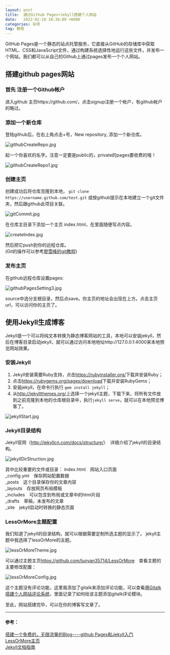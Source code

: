 ```yaml
---
layout: post
title:  通过Github Pages+Jekyll搭建个人网站
date:   2022-02-18 18:36:00 +0800
categories: 杂项
tag: 教程
---
```


<!--
* content
{:toc}
-->


GitHub Pages是一个静态的站点托管服务，它直接从GitHub的存储库中获取HTML、CSS和JavaScript文件，通过构建系统选择性地运行这些文件，并发布一个网站。我们都可以从自己的Github上通过pages发布一个个人网站。
## 搭建github pages网站
### 首先 注册一个Github帐户
进入github 主页https://github.com/，点击signup注册一个帐户，有github帐户的略过。
### 添加一个新仓库
登陆github后，在右上角点击+号，New repository, 添加一个新仓库。

![githubCreateRepo.jpg]({{site.baseurl}}/styles/images/githubPages/githubCreateRepo.jpg)  

起一个你喜欢的名字。注意一定要是public的，private的pages要收费的哦！  

![githubCreateRepo1.jpg]({{site.baseurl}}/styles/images/githubPages/githubCreateRepo1.jpg)  

### 创建主页
创建成功后将仓库克隆到本地，
`git clone https://username.github.com/test.git`
或按github提示在本地建立一个git文件夹，然后跟github此项目关联。

![gitCommit.jpg]({{site.baseurl}}/styles/images/githubPages/gitCommit.jpg)  

在仓库主目录下添加一个主页 index.html，在里面随便写点内容。

![createIndex.jpg]({{site.baseurl}}/styles/images/githubPages/createIndex.jpg)  

然后把它push到你的远程仓库。  
(Git的操作可以参考[廖雪峰的git教程](https://www.liaoxuefeng.com/wiki/896043488029600))

### 发布主页
在github远程仓库设置pages:

![githubPagesSetting3.jpg]({{site.baseurl}}/styles/images/githubPages/githubPagesSetting3.jpg)  

source中选分支根目录，然后点save。你主页的地址会出现在上方。点击主页url，可以访问你的主页了。

## 使用Jekyll生成博客
Jekyll是一个可以将纯文本转换为静态博客网站的工具，本地可以安装jekyll，然后在博客目录启动jekyll，就可以通过访问本地地址http://127.0.0.1:4000来本地预览网站效果。
### 安装Jekyll
1. Jekyll安装需要Ruby支持，点击<https://rubyinstaller.org/>下载并安装Ruby；
2. 点击<https://rubygems.org/pages/download>下载并安装RubyGems；
3. 安装jekyll，在命令行执行 `gem install jekyll`；
4. 从<http://jekyllthemes.org/>上选择一个jekyll主题，下载下来，将所有文件放到之前克隆到本地的仓库根目录中，执行`jekyll serve`，就可以在本地预览博客了。

![jekyllStart.jpg]({{site.baseurl}}/styles/images/githubPages/jekyllStart.jpg)  

### Jekyll目录结构
Jekyll官网（<http://jekyllcn.com/docs/structure/>）　详细介绍了jekyll的目录结构。

![jekyllDirStruction.jpg]({{site.baseurl}}/styles/images/githubPages/jekyllDirStruction.jpg)  

其中比较重要的文件或目录：
index.html　网站入口页面  
_config.yml　保存网站配置数据  
_posts　这个目录保存你的文章内容  
_layouts　存放网页布局模板  
_includes　可以包含到布局或文章中的html片段  
_drafts　草稿，未发布的文章  
_site　jekyll启动时转换的静态页面  

### LessOrMore主题配置
我们知道了jekyll的目录结构，就可以根据需要定制所选主题的显示了。
jekyll主题中我选择了lessOrMore的主题。

![lessOrMoreTheme.jpg]({{site.baseurl}}/styles/images/githubPages/lessOrMoreTheme.jpg)  

可以通过主题主页<https://github.com/luoyan35714/LessOrMore>　查看主题的主要修改配置：

![lessOrMoreConfig.jpg]({{site.baseurl}}/styles/images/githubPages/lessOrMoreConfig.jpg)  

这个主题没有评论功能，这里我添加了gitalk来添加评论功能，可以查看[用Gitalk搭建个人网站评论系统]({{site.baseurl}}/2022/02/21/用Gitalk搭建个人网站评论系统)，里面记录了如何给该主题添加gitalk评论模块。

至此，网站搭建完毕，可以在你的博客写文章了。


---
#### 参考：  
[搭建一个免费的，无限流量的Blog----github Pages和Jekyll入门](http://www.ruanyifeng.com/blog/2012/08/blogging_with_jekyll.html)  
[LessOrMore主页](https://github.com/luoyan35714/LessOrMore)  
[Jekyll文档指南](http://jekyllcn.com/docs/home/)  






